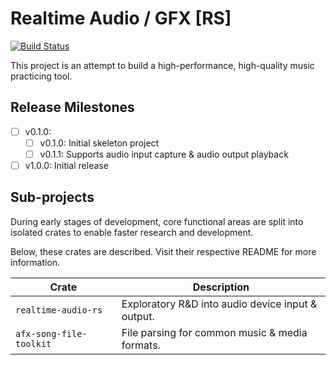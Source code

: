 # Realtime Audio / GFX [RS]

[![Build Status](https://github.com/daniellivingston/realtime-audio-rs/actions/workflows/rust.yml/badge.svg)](https://github.com/daniellivingston/realtime-audio-rs/actions/workflows/rust.yml)

This project is an attempt to build a high-performance, high-quality music practicing tool.

## Release Milestones

- [ ] v0.1.0:
  - [ ] v0.1.0: Initial skeleton project
  - [ ] v0.1.1: Supports audio input capture & audio output playback
- [ ] v1.0.0: Initial release

## Sub-projects

During early stages of development, core functional areas are split into isolated crates to enable faster
research and development.

Below, these crates are described. Visit their respective README for more information.

| Crate                   | Description                                       |
|-------------------------|---------------------------------------------------|
| `realtime-audio-rs`     | Exploratory R&D into audio device input & output. |
| `afx-song-file-toolkit` | File parsing for common music & media formats.    |

